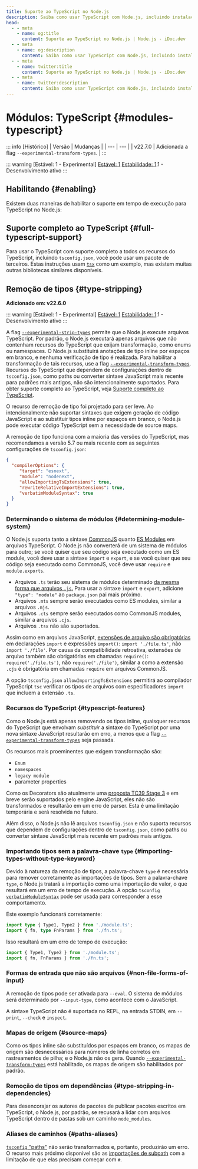 ```yaml
---
title: Suporte ao TypeScript no Node.js
description: Saiba como usar TypeScript com Node.js, incluindo instalação, configuração e melhores práticas para integrar TypeScript em seus projetos Node.js.
head:
  - - meta
    - name: og:title
      content: Suporte ao TypeScript no Node.js | Node.js - iDoc.dev
  - - meta
    - name: og:description
      content: Saiba como usar TypeScript com Node.js, incluindo instalação, configuração e melhores práticas para integrar TypeScript em seus projetos Node.js.
  - - meta
    - name: twitter:title
      content: Suporte ao TypeScript no Node.js | Node.js - iDoc.dev
  - - meta
    - name: twitter:description
      content: Saiba como usar TypeScript com Node.js, incluindo instalação, configuração e melhores práticas para integrar TypeScript em seus projetos Node.js.
---
```



# Módulos: TypeScript {#modules-typescript}


::: info [Histórico]
| Versão | Mudanças |
| --- | --- |
| v22.7.0 | Adicionada a flag `--experimental-transform-types`. |
:::

::: warning [Estável: 1 - Experimental]
[Estável: 1](/pt/nodejs/api/documentation#stability-index) [Estabilidade: 1](/pt/nodejs/api/documentation#stability-index).1 - Desenvolvimento ativo
:::

## Habilitando {#enabling}

Existem duas maneiras de habilitar o suporte em tempo de execução para TypeScript no Node.js:

## Suporte completo ao TypeScript {#full-typescript-support}

Para usar o TypeScript com suporte completo a todos os recursos do TypeScript, incluindo `tsconfig.json`, você pode usar um pacote de terceiros. Estas instruções usam [`tsx`](https://tsx.is/) como um exemplo, mas existem muitas outras bibliotecas similares disponíveis.

## Remoção de tipos {#type-stripping}

**Adicionado em: v22.6.0**

::: warning [Estável: 1 - Experimental]
[Estável: 1](/pt/nodejs/api/documentation#stability-index) [Estabilidade: 1](/pt/nodejs/api/documentation#stability-index).1 - Desenvolvimento ativo
:::

A flag [`--experimental-strip-types`](/pt/nodejs/api/cli#--experimental-strip-types) permite que o Node.js execute arquivos TypeScript. Por padrão, o Node.js executará apenas arquivos que não contenham recursos do TypeScript que exijam transformação, como enums ou namespaces. O Node.js substituirá anotações de tipo inline por espaços em branco, e nenhuma verificação de tipo é realizada. Para habilitar a transformação de tais recursos, use a flag [`--experimental-transform-types`](/pt/nodejs/api/cli#--experimental-transform-types). Recursos do TypeScript que dependem de configurações dentro de `tsconfig.json`, como paths ou converter sintaxe JavaScript mais recente para padrões mais antigos, não são intencionalmente suportados. Para obter suporte completo ao TypeScript, veja [Suporte completo ao TypeScript](/pt/nodejs/api/typescript#full-typescript-support).

O recurso de remoção de tipo foi projetado para ser leve. Ao intencionalmente não suportar sintaxes que exigem geração de código JavaScript e ao substituir tipos inline por espaços em branco, o Node.js pode executar código TypeScript sem a necessidade de source maps.

A remoção de tipo funciona com a maioria das versões do TypeScript, mas recomendamos a versão 5.7 ou mais recente com as seguintes configurações de `tsconfig.json`:

```json [JSON]
{
  "compilerOptions": {
     "target": "esnext",
     "module": "nodenext",
     "allowImportingTsExtensions": true,
     "rewriteRelativeImportExtensions": true,
     "verbatimModuleSyntax": true
  }
}
```

### Determinando o sistema de módulos {#determining-module-system}

O Node.js suporta tanto a sintaxe [CommonJS](/pt/nodejs/api/modules) quanto [ES Modules](/pt/nodejs/api/esm) em arquivos TypeScript. O Node.js não converterá de um sistema de módulos para outro; se você quiser que seu código seja executado como um ES module, você deve usar a sintaxe `import` e `export`, e se você quiser que seu código seja executado como CommonJS, você deve usar `require` e `module.exports`.

- Arquivos `.ts` terão seu sistema de módulos determinado [da mesma forma que arquivos `.js`.](/pt/nodejs/api/packages#determining-module-system) Para usar a sintaxe `import` e `export`, adicione `"type": "module"` ao `package.json` pai mais próximo.
- Arquivos `.mts` sempre serão executados como ES modules, similar a arquivos `.mjs`.
- Arquivos `.cts` sempre serão executados como CommonJS modules, similar a arquivos `.cjs`.
- Arquivos `.tsx` não são suportados.

Assim como em arquivos JavaScript, [extensões de arquivo são obrigatórias](/pt/nodejs/api/esm#mandatory-file-extensions) em declarações `import` e expressões `import()`: `import './file.ts'`, não `import './file'`. Por causa da compatibilidade retroativa, extensões de arquivo também são obrigatórias em chamadas `require()`: `require('./file.ts')`, não `require('./file')`, similar a como a extensão `.cjs` é obrigatória em chamadas `require` em arquivos CommonJS.

A opção `tsconfig.json` `allowImportingTsExtensions` permitirá ao compilador TypeScript `tsc` verificar os tipos de arquivos com especificadores `import` que incluem a extensão `.ts`.

### Recursos do TypeScript {#typescript-features}

Como o Node.js está apenas removendo os tipos inline, quaisquer recursos do TypeScript que envolvam *substituir* a sintaxe do TypeScript por uma nova sintaxe JavaScript resultarão em erro, a menos que a flag [`--experimental-transform-types`](/pt/nodejs/api/cli#--experimental-transform-types) seja passada.

Os recursos mais proeminentes que exigem transformação são:

- `Enum`
- `namespaces`
- `legacy module`
- parameter properties

Como os Decorators são atualmente uma [proposta TC39 Stage 3](https://github.com/tc39/proposal-decorators) e em breve serão suportados pelo engine JavaScript, eles não são transformados e resultarão em um erro de parser. Esta é uma limitação temporária e será resolvida no futuro.

Além disso, o Node.js não lê arquivos `tsconfig.json` e não suporta recursos que dependem de configurações dentro de `tsconfig.json`, como paths ou converter sintaxe JavaScript mais recente em padrões mais antigos.


### Importando tipos sem a palavra-chave `type` {#importing-types-without-type-keyword}

Devido à natureza da remoção de tipos, a palavra-chave `type` é necessária para remover corretamente as importações de tipos. Sem a palavra-chave `type`, o Node.js tratará a importação como uma importação de valor, o que resultará em um erro de tempo de execução. A opção `tsconfig` [`verbatimModuleSyntax`](https://www.typescriptlang.org/tsconfig/#verbatimModuleSyntax) pode ser usada para corresponder a esse comportamento.

Este exemplo funcionará corretamente:

```ts [TYPESCRIPT]
import type { Type1, Type2 } from './module.ts';
import { fn, type FnParams } from './fn.ts';
```
Isso resultará em um erro de tempo de execução:

```ts [TYPESCRIPT]
import { Type1, Type2 } from './module.ts';
import { fn, FnParams } from './fn.ts';
```
### Formas de entrada que não são arquivos {#non-file-forms-of-input}

A remoção de tipos pode ser ativada para `--eval`. O sistema de módulos será determinado por `--input-type`, como acontece com o JavaScript.

A sintaxe TypeScript não é suportada no REPL, na entrada STDIN, em `--print`, `--check` e `inspect`.

### Mapas de origem {#source-maps}

Como os tipos inline são substituídos por espaços em branco, os mapas de origem são desnecessários para números de linha corretos em rastreamentos de pilha; e o Node.js não os gera. Quando [`--experimental-transform-types`](/pt/nodejs/api/cli#--experimental-transform-types) está habilitado, os mapas de origem são habilitados por padrão.

### Remoção de tipos em dependências {#type-stripping-in-dependencies}

Para desencorajar os autores de pacotes de publicar pacotes escritos em TypeScript, o Node.js, por padrão, se recusará a lidar com arquivos TypeScript dentro de pastas sob um caminho `node_modules`.

### Aliases de caminhos {#paths-aliases}

[`tsconfig` "paths"](https://www.typescriptlang.org/tsconfig/#paths) não serão transformados e, portanto, produzirão um erro. O recurso mais próximo disponível são as [importações de subpath](/pt/nodejs/api/packages#subpath-imports) com a limitação de que elas precisam começar com `#`.

